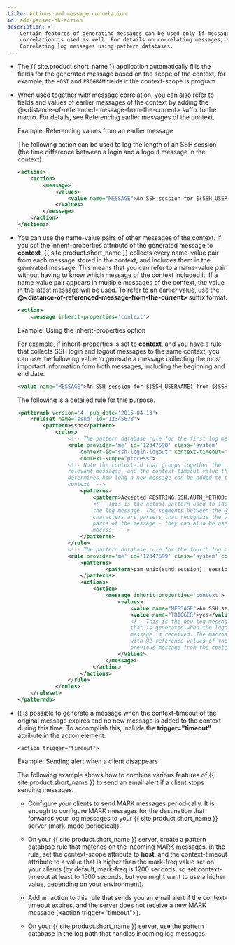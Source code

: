 ```yaml
---
title: Actions and message correlation
id: adm-parser-db-action
description: >-
    Certain features of generating messages can be used only if message
    correlation is used as well. For details on correlating messages, see
    Correlating log messages using pattern databases.
---
```


- The {{ site.product.short_name }} application automatically fills the fields for the
    generated message based on the scope of the context, for example,
    the `HOST` and `PROGRAM` fields if the context-scope is program.

- When used together with message correlation, you can also refer to
    fields and values of earlier messages of the context by adding the
    @\<distance-of-referenced-message-from-the-current\> suffix to the
    macro. For details, see
    Referencing earlier messages of the context.

    Example: Referencing values from an earlier message

    The following action can be used to log the length of an SSH session
    (the time difference between a login and a logout message in the
    context):

    ```xml
    <actions>
        <action>
            <message>
                <values>
                    <value name="MESSAGE">An SSH session for ${SSH_USERNAME}@1 from ${SSH_CLIENT_ADDRESS}@2 closed. Session lasted from ${DATE}@2 to ${DATE} </value>
                </values>
            </message>
        </action>
    </actions>
    ```

- You can use the name-value pairs of other messages of the context.
    If you set the inherit-properties attribute of the generated message
    to **context**, {{ site.product.short_name }} collects every name-value pair from
    each message stored in the context, and includes them in the
    generated message. This means that you can refer to a name-value
    pair without having to know which message of the context included
    it. If a name-value pair appears in multiple messages of the
    context, the value in the latest message will be used. To refer to
    an earlier value, use the
    **@\<distance-of-referenced-message-from-the-current\>** suffix
    format.

    ```xml
    <action>
        <message inherit-properties='context'>
    ```

    Example: Using the inherit-properties option

    For example, if inherit-properties is set to **context**, and you
    have a rule that collects SSH login and logout messages to the same
    context, you can use the following value to generate a message
    collecting the most important information form both messages,
    including the beginning and end date.

    ```xml
    <value name="MESSAGE">An SSH session for ${SSH_USERNAME} from ${SSH_CLIENT_ADDRESS} closed. Session lasted from ${DATE}@2 to ${DATE} pid: ${PID}.</value>
    ```

    The following is a detailed rule for this purpose.

    ```xml
    <patterndb version='4' pub_date='2015-04-13'>
        <ruleset name='sshd' id='12345678'>
            <pattern>sshd</pattern>
                <rules>
                    <!-- The pattern database rule for the first log message -->
                    <rule provider='me' id='12347598' class='system'
                        context-id="ssh-login-logout" context-timeout="86400"
                        context-scope="process">
                    <!-- Note the context-id that groups together the
                    relevant messages, and the context-timeout value that
                    determines how long a new message can be added to the
                    context  -->
                        <patterns>
                            <pattern>Accepted @ESTRING:SSH.AUTH_METHOD: @for @ESTRING:SSH_USERNAME: @from @ESTRING:SSH_CLIENT_ADDRESS: @port @ESTRING:: @@ANYSTRING:SSH_SERVICE@</pattern>
                            <!-- This is the actual pattern used to identify
                            the log message. The segments between the @
                            characters are parsers that recognize the variable
                            parts of the message - they can also be used as
                            macros.  -->
                        </patterns>
                    </rule>
                    <!-- The pattern database rule for the fourth log message -->
                    <rule provider='me' id='12347599' class='system' context-id="ssh-login-logout" context-scope="process">
                        <patterns>
                                <pattern>pam_unix(sshd:session): session closed for user @ANYSTRING:SSH_USERNAME@</pattern>
                        </patterns>
                        <actions>
                            <action>
                                <message inherit-properties='context'>
                                    <values>
                                        <value name="MESSAGE">An SSH session for ${SSH_USERNAME} from ${SSH_CLIENT_ADDRESS} closed. Session lasted from ${DATE}@2 to ${DATE} pid: ${PID}.</value>
                                        <value name="TRIGGER">yes</value>
                                        <!-- This is the new log message
                                        that is generated when the logout
                                        message is received. The macros ending
                                        with @2 reference values of the
                                        previous message from the context. -->
                                    </values>
                                </message>
                            </action>
                        </actions>
                    </rule>
                </rules>
        </ruleset>
    </patterndb>
    ```

- It is possible to generate a message when the context-timeout of the
    original message expires and no new message is added to the context
    during this time. To accomplish this, include the
    **trigger=\"timeout\"** attribute in the action element:

    ```config
    <action trigger="timeout">
    ```

    Example: Sending alert when a client disappears

    The following example shows how to combine various features of
    {{ site.product.short_name }} to send an email alert if a client stops sending
    messages.

  - Configure your clients to send MARK messages periodically. It is
        enough to configure MARK messages for the destination that
        forwards your log messages to your {{ site.product.short_name }} server
        (mark-mode(periodical)).

  - On your {{ site.product.short_name }} server, create a pattern database rule
        that matches on the incoming MARK messages. In the rule, set the
        context-scope attribute to **host**, and the context-timeout
        attribute to a value that is higher than the mark-freq value set
        on your clients (by default, mark-freq is 1200 seconds, so set
        context-timeout at least to 1500 seconds, but you might want to
        use a higher value, depending on your environment).

  - Add an action to this rule that sends you an email alert if the
        context-timeout expires, and the server does not receive a new
        MARK message (\<action trigger=\"timeout\"\>).

  - On your {{ site.product.short_name }} server, use the pattern database in the
        log path that handles incoming log messages.
